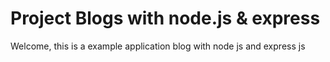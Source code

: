 # Project Blogs with node.js & express

Welcome, 
this is a example application blog with node js and express js
